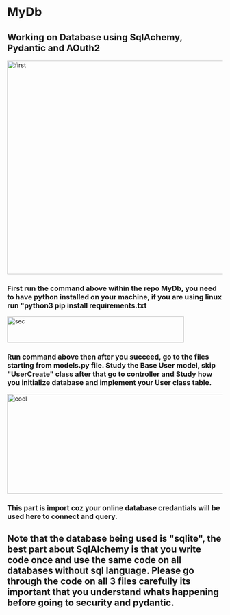 # MyDb

## Working on Database using SqlAchemy, Pydantic and AOuth2

<img width="876" height="499" alt="first" src="https://github.com/user-attachments/assets/adc158cb-9964-4dd1-9395-2cf7933a331b" />

### First run the command above within the repo MyDb, you need to have python installed on your machine, if you are using linux run "python3 pip install requirements.txt

<img width="413" height="61" alt="sec" src="https://github.com/user-attachments/assets/e31e070f-77be-491c-b2a1-4b9c88464248" />

### Run command above then after you succeed, go to the files starting from models.py file. Study the Base User model, skip "UserCreate" class after that go to controller and Study how you initialize database and implement your User class table.

<img width="844" height="233" alt="cool" src="https://github.com/user-attachments/assets/73650263-00ef-44fb-9cdf-da31cb1d0900" />

### This part is import coz your online database credantials will be used here to connect and query.

## Note that the database being used is "sqlite", the best part about SqlAlchemy is that you write code once and use the same code on all databases without sql language. Please go through the code on all 3 files carefully its important that you understand whats happening before going to security and pydantic.
